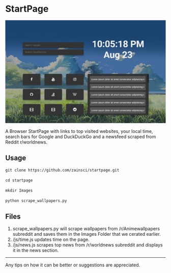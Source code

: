 # StartPage

<img src="./startpage.png"></img>

A Browser StartPage with links to top visited websites, your local time, search bars for Google and DuckDuckGo and a newsfeed scraped from Reddit r/worldnews.

## Usage

```
git clone https://github.com/zainsci/startpage.git

cd startpage

mkdir Images

python scrape_wallpapers.py

```

## Files

1. scrape_wallpapers.py will scrape wallpapers from /r/Animewallpapers subreddit and saves them in the Images Folder that we cerated earlier.
2. /js/time.js updates time on the page.
3. /js/news.js scrapes top news from /r/worldnews subreddit and displays it in the news section.

---

Any tips on how it can be better or suggestions are appreciated.
